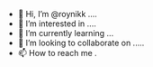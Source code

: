 - 👋 Hi, I’m @roynikk ....
- 👀 I’m interested in ....
- 🌱 I’m currently learning ...
- 💞️ I’m looking to collaborate on .....
- 📫 How to reach me .

<!---
roynikk/roynikk is a ✨ special ✨ repository because its `README.md` (this file) appears on your GitHub profile.
You can click the Preview link to take a look at your changes.
--->
